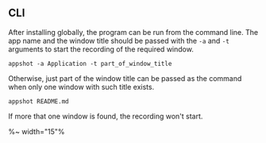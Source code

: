 ## CLI

After installing globally, the program can be run from the command line. The app name and the window title should be passed with the `-a` and `-t` arguments to start the recording of the required window.

```
appshot -a Application -t part_of_window_title
```

Otherwise, just part of the window title can be passed as the command when only one window with such title exists.

```
appshot README.md
```

If more that one window is found, the recording won't start.

%~ width="15"%